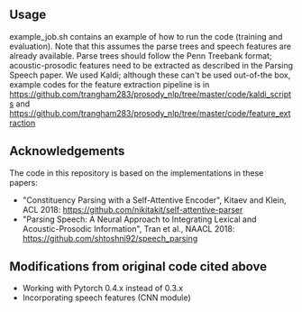 ## Usage
example_job.sh contains an example of how to run the code (training and evaluation). Note that this assumes the parse trees and speech features are already available. Parse trees should follow the Penn Treebank format; acoustic-prosodic features need to be extracted as described in the Parsing Speech paper. We used Kaldi; although these can't be used out-of-the box, example codes for the feature extraction pipeline is in https://github.com/trangham283/prosody_nlp/tree/master/code/kaldi_scripts and https://github.com/trangham283/prosody_nlp/tree/master/code/feature_extraction


## Acknowledgements
The code in this repository is based on the implementations in these papers:
* "Constituency Parsing with a Self-Attentive Encoder", Kitaev and Klein, ACL 2018: 
https://github.com/nikitakit/self-attentive-parser 
* "Parsing Speech: A Neural Approach to Integrating Lexical and Acoustic-Prosodic Information", Tran et al., NAACL 2018: 
https://github.com/shtoshni92/speech_parsing


## Modifications from original code cited above
* Working with Pytorch 0.4.x instead of 0.3.x
* Incorporating speech features (CNN module)
